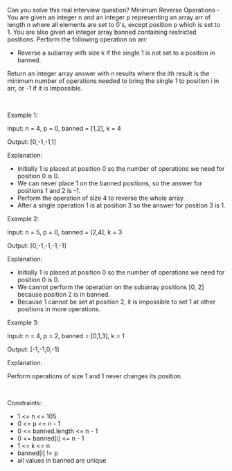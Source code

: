 Can you solve this real interview question? Minimum Reverse Operations - You are given an integer n and an integer p representing an array arr of length n where all elements are set to 0's, except position p which is set to 1. You are also given an integer array banned containing restricted positions. Perform the following operation on arr:

 * Reverse a subarray with size k if the single 1 is not set to a position in banned.

Return an integer array answer with n results where the ith result is the minimum number of operations needed to bring the single 1 to position i in arr, or -1 if it is impossible.

 

Example 1:

Input: n = 4, p = 0, banned = [1,2], k = 4

Output: [0,-1,-1,1]

Explanation:

 * Initially 1 is placed at position 0 so the number of operations we need for position 0 is 0.
 * We can never place 1 on the banned positions, so the answer for positions 1 and 2 is -1.
 * Perform the operation of size 4 to reverse the whole array.
 * After a single operation 1 is at position 3 so the answer for position 3 is 1.

Example 2:

Input: n = 5, p = 0, banned = [2,4], k = 3

Output: [0,-1,-1,-1,-1]

Explanation:

 * Initially 1 is placed at position 0 so the number of operations we need for position 0 is 0.
 * We cannot perform the operation on the subarray positions [0, 2] because position 2 is in banned.
 * Because 1 cannot be set at position 2, it is impossible to set 1 at other positions in more operations.

Example 3:

Input: n = 4, p = 2, banned = [0,1,3], k = 1

Output: [-1,-1,0,-1]

Explanation:

Perform operations of size 1 and 1 never changes its position.

 

Constraints:

 * 1 <= n <= 105
 * 0 <= p <= n - 1
 * 0 <= banned.length <= n - 1
 * 0 <= banned[i] <= n - 1
 * 1 <= k <= n 
 * banned[i] != p
 * all values in banned are unique 